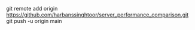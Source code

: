 git remote add origin https://github.com/harbanssinghtoor/server_performance_comparison.git
git push -u origin main

